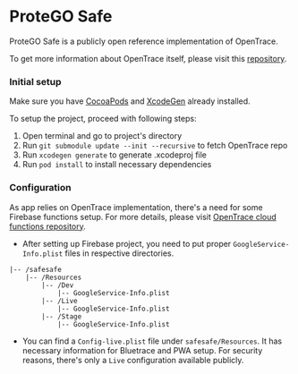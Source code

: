 # ProteGO Safe

ProteGO Safe is a publicly open reference implementation of OpenTrace.

To get more information about OpenTrace itself, please visit this [repository](https://github.com/opentrace-community/opentrace-ios).


### Initial setup
Make sure you have [CocoaPods](https://cocoapods.org) and [XcodeGen](https://github.com/yonaskolb/XcodeGen) already installed.

To setup the project, proceed with following steps:
1. Open terminal and go to project's directory
2. Run `git submodule update --init --recursive` to fetch OpenTrace repo
3. Run `xcodegen generate` to generate .xcodeproj file
4. Run `pod install` to install necessary dependencies 

### Configuration
As app relies on OpenTrace implementation, there's a need for some Firebase functions setup. For more details, please visit [OpenTrace cloud functions repository](https://github.com/opentrace-community/opentrace-cloud-functions).

- After setting up Firebase project, you need to put proper `GoogleService-Info.plist` files in respective directories.
```
|-- /safesafe
    |-- /Resources
        |-- /Dev
            |-- GoogleService-Info.plist
        |-- /Live
            |-- GoogleService-Info.plist
        |-- /Stage
            |-- GoogleService-Info.plist
```

- You can find a `Config-live.plist` file under `safesafe/Resources`. It has necessary information for Bluetrace and PWA setup. For security reasons, there's only a `Live` configuration available publicly.

